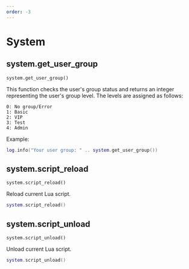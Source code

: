 ```yaml
---
order: -3
---
```


# System

## system.get_user_group

`system.get_user_group()`

This function checks the user's group status and returns an integer representing the user's group level. The levels are assigned as follows:
```
0: No group/Error
1: Basic
2: VIP
3: Test
4: Admin
```
Example:
```lua
log.info("Your user group: " .. system.get_user_group())
```

## system.script_reload
`system.script_reload()`

Reload current Lua script.

```lua
system.script_reload()
```

## system.script_unload
`system.script_unload()`

Unload current Lua script.

```lua
system.script_unload()
```
